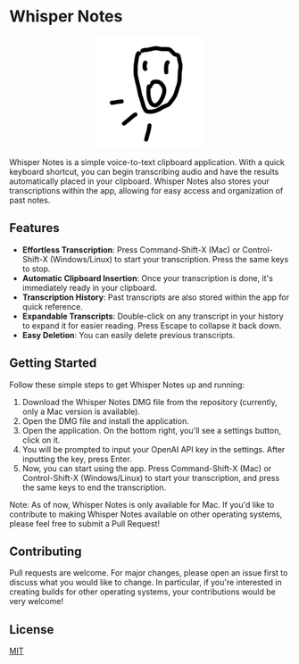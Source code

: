 # Whisper Notes

<div align="center">
  <img src="public/logo.png" alt="WhisperNotes Logo" width="200" height="200">
</div>

Whisper Notes is a simple voice-to-text clipboard application. With a quick keyboard shortcut, you can begin transcribing audio and have the results automatically placed in your clipboard. Whisper Notes also stores your transcriptions within the app, allowing for easy access and organization of past notes.

## Features

- **Effortless Transcription**: Press Command-Shift-X (Mac) or Control-Shift-X (Windows/Linux) to start your transcription. Press the same keys to stop.
- **Automatic Clipboard Insertion**: Once your transcription is done, it's immediately ready in your clipboard.
- **Transcription History**: Past transcripts are also stored within the app for quick reference.
- **Expandable Transcripts**: Double-click on any transcript in your history to expand it for easier reading. Press Escape to collapse it back down.
- **Easy Deletion**: You can easily delete previous transcripts.

## Getting Started

Follow these simple steps to get Whisper Notes up and running:

1. Download the Whisper Notes DMG file from the repository (currently, only a Mac version is available).
2. Open the DMG file and install the application.
3. Open the application. On the bottom right, you'll see a settings button, click on it.
4. You will be prompted to input your OpenAI API key in the settings. After inputting the key, press Enter.
5. Now, you can start using the app. Press Command-Shift-X (Mac) or Control-Shift-X (Windows/Linux) to start your transcription, and press the same keys to end the transcription.

Note: As of now, Whisper Notes is only available for Mac. If you'd like to contribute to making Whisper Notes available on other operating systems, please feel free to submit a Pull Request!

## Contributing

Pull requests are welcome. For major changes, please open an issue first to discuss what you would like to change. In particular, if you're interested in creating builds for other operating systems, your contributions would be very welcome!

## License

[MIT](https://choosealicense.com/licenses/mit/)
